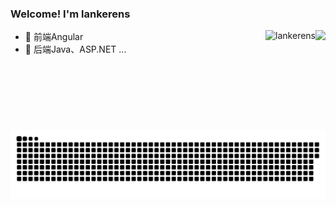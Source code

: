 ### Welcome! I'm lankerens 

<img align="right" height="160" src="https://github-readme-stats.vercel.app/api?username=xlzy520&show_icons=true&icon_color=fb7299&text_color=fb7299&bg_color=ffffff&hide_title=true" />

<img align="right" height="160" src="https://count.getloli.com/get/@xlzy520" alt="lankerens" />

<!-- <a href="https://github.com/lankerens">
  <img align="right" src="https://github-readme-stats.vercel.app/api?username=lankerens&show_icons=true&count_private=true&hide=issues&hide_title=true" />
</a>

-  I’m currently wasting time on steam
-  I’m currently learning `operating system` and `data structure`
-  Code language: Java,go......
-  Now I'm interest in `Java`
-  Some projects: [CourseSelectionSystem](https://github.com/lankerens/CourseSelectionSystem) | [AuctionOnlineSys](https://github.com/lankerens/AuctionOnlineSys)  -->

<!--   [![trophy](https://github-profile-trophy.vercel.app/?username=lankerens)](https://github.com/lankerens) -->


- :orange_book: 前端Angular
- :orange_book: 后端Java、ASP.NET ...


 
 ![](https://github.com/lankerens/lankerens/blob/main/assets/github-contribution-grid-snake.svg)
